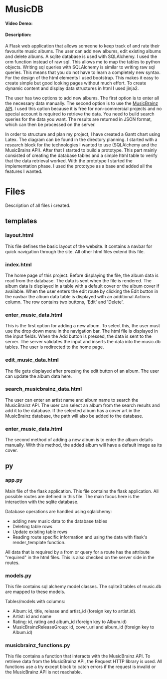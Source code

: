 # MusicDB
#### Video Demo:
#### Description:

A Flask web application that allows someone to keep track of and rate their favourite music albums.
The user can add new albums, edit existing albums and delete albums. 
A sqlite database is used with SQLAlchemy. I used the orm function instead of raw sql.
This allows me to map the tables to python objects. Writing sql queries with SQLAlchemy is similar to writing raw sql queries.
This means that you do not have to learn a completely new syntax. 
For the design of the html elements I used bootstrap. This makes it easy to create simple but good looking pages without much effort.
To create dynamic content and display data structures in html I used jinja2.

The user has two options to add new albums. The first option is to enter all the necessary data manually.
The second option is to use the [MusicBrainz API](https://musicbrainz.org/doc/MusicBrainz_API). 
I used this option because it is free for non-commercial projects and no special account is required to retrieve the data.
You need to build search queries for the data you want. The results are returned in JSON format, which can then be processed on the server.

In order to structure and plan my project, I have created a Gantt chart using Latex.
The diagram can be found in the directory planning. I started with a research block for the technologies I wanted to use (SQLAlchemy and the MusicBrains API).
After that I started to build a prototype. This part mainly consisted of creating the database tables and a simple html table to verify that the data retrieval worked.
With the prototype I started the implementation phase.
I used the prototype as a base and added all the features I wanted. 

# Files
Description of all files i created.

## templates

### layout.html
This file defines the basic layout of the website.
It contains a navbar for quick navigation through the site.
All other html files extend this file.

### index.html
The home page of this project.
Before displaying the file, the album data is read from the database.
The data is sent when the file is rendered. 
The album data is displayed in a table with a default cover or the album cover if available.
When the user enters the edit route by clicking the Edit button in the navbar
the album data table is displayed with an additional Actions column. The row contains two buttons, 'Edit' and 'Delete'.

### enter_music_data.html
This is the first option for adding a new album.
To select this, the user must use the drop down menu in the navigation bar.
The html file is displayed in the input fields.
When the Add button is pressed, the data is sent to the server.
The server validates the input and inserts the data into the music.db tables.
The user is redirected to the home page.

### edit_music_data.html
The file gets displayed after preesing the edit button of an album.
The user can update the album data here.

### search_musicbrainz_data.html
The user can enter an artist name and album name to search the MusicBrainz API.
The user can select an album from the search results and add it to the database. 
If the selected album has a cover art in the MusicBrainz database, the path will also be added to the database.

### enter_music_data.html
The second method of adding a new album is to enter the album details manually. 
With this method, the added album will have a default image as its cover.

## py

### app.py
Main file of the flask application. This file contains the flask application.
All possible routes are defined in this file. The main focus here is the interaction with the sqlite database.

Database operations are handled using sqlalchemy: 
* adding new music data to the database tables
* Deleting table rows 
* Update existing table rows 
* Reading route specific information and using the data with flask's render_template function.

All data that is required by a from or query for a route has the attribute "required" in the html files.
This is also checked on the server side in the routes.

### models.py

This file contains sql alchemy model classes.
The sqlite3 tables of music.db are mapped to these models.

Tables/models with columns:
* Album: id, title, release and artist_id (foreign key to artist.id). 
* Artist: id and name
* Rating: id, rating and album_id (foreign key to Album.id)
* MusicBrainzReleaseGroup: id, cover_url and album_id (foreign key to Album.id) 

### musicbrainz_functions.py
This file contains a function that interacts with the MusicBrainz API. 
To retrieve data from the MusicBrainz API, the Request HTTP library is used.
All functions use a try except block to catch errors if the request is invalid or the MusicBrainz API is not reachable.
